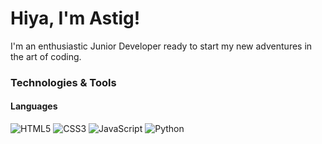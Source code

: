 # Hiya, I'm Astig!

I'm an enthusiastic Junior Developer ready to start my new adventures in the art of coding.

### Technologies & Tools

#### Languages

<img src="https://camo.githubusercontent.com/5480d1eff5a79c0d17f5943b43854db41371dd086755084a4804155410bc43c4/68747470733a2f2f696d672e736869656c64732e696f2f62616467652f48544d4c352532302d2532334533344632362e7376673f267374796c653d666f722d7468652d6261646765266c6f676f3d48544d4c35266c6f676f436f6c6f723d464646464646" alt="HTML5" data-canonical-src="https://img.shields.io/badge/HTML5%20-%23E34F26.svg?&amp;style=for-the-badge&amp logo=HTML5&amp logoColor=FFFFFF" style="max-width:100%"> <img src="https://camo.githubusercontent.com/051dbf3ef28983274b9809ad347f38e8b7b9542f7bb55d46e63e28ece185b948/68747470733a2f2f696d672e736869656c64732e696f2f62616467652f435353332532302d2532333135373242362e7376673f267374796c653d666f722d7468652d6261646765266c6f676f3d43535333266c6f676f436f6c6f723d464646464646" alt="CSS3" data-canonical-src="https://img.shields.io/badge/CSS3%20-%231572B6.svg?&amp;style=for-the-badge&amp;logo=CSS3&amp;logoColor=FFFFFF" style="max-width:100%;"> <img src="https://camo.githubusercontent.com/374b918b8ae63bb41368cb76373e32cb62f30b7ed7f0ddacb69b301be715db06/68747470733a2f2f696d672e736869656c64732e696f2f62616467652f4a6176615363726970742532302d2532333332333333302e7376673f267374796c653d666f722d7468652d6261646765266c6f676f3d4a617661536372697074266c6f676f436f6c6f723d463744463145" alt="JavaScript" data-canonical-src="https://img.shields.io/badge/JavaScript%20-%23323330.svg?&amp;style=for-the-badge&amp;logo=JavaScript&amp;logoColor=F7DF1E" style="max-width:100%;"> <img src="https://camo.githubusercontent.com/e70bef5ceeda3bf1fbefbf23902097fe10dca5fbf46fdbf6c1698dd4487073ef/68747470733a2f2f696d672e736869656c64732e696f2f62616467652f507974686f6e2532302d2532333030344437412e7376673f267374796c653d666f722d7468652d6261646765266c6f676f3d707974686f6e266c6f676f436f6c6f723d666664663736" alt="Python" data-canonical-src="https://img.shields.io/badge/Python%20-%23004D7A.svg?&amp;style=for-the-badge&amp;logo=python&amp;logoColor=ffdf76" style="max-width:100%;">